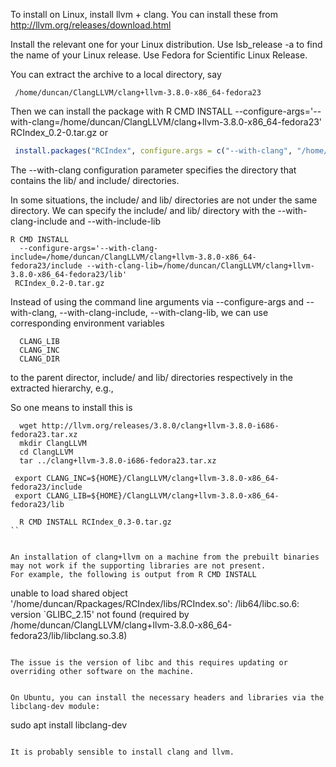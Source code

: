 To install on Linux, install llvm + clang.
You can install these from
    http://llvm.org/releases/download.html

Install the relevant one for your Linux distribution.
Use lsb_release -a to find the name of your Linux release.
Use Fedora for Scientific Linux Release.

You can extract the archive to a local directory, say
```
 /home/duncan/ClangLLVM/clang+llvm-3.8.0-x86_64-fedora23
```

Then we can install the package with 
R CMD INSTALL --configure-args='--with-clang=/home/duncan/ClangLLVM/clang+llvm-3.8.0-x86_64-fedora23' RCIndex_0.2-0.tar.gz
or 
```r
 install.packages("RCIndex", configure.args = c("--with-clang", "/home/duncan/ClangLLVM/clang+llvm-3.8.0-x86_64-fedora23"))
```

The --with-clang configuration parameter specifies the directory that contains the lib/ and include/ directories.

In some situations, the include/ and lib/ directories are not under the same directory. We can specify the include/ and lib/
directory with the --with-clang-include and --with-include-lib 
```
R CMD INSTALL 
  --configure-args='--with-clang-include=/home/duncan/ClangLLVM/clang+llvm-3.8.0-x86_64-fedora23/include --with-clang-lib=/home/duncan/ClangLLVM/clang+llvm-3.8.0-x86_64-fedora23/lib' 
 RCIndex_0.2-0.tar.gz
```


Instead of using the command line arguments via --configure-args and --with-clang, --with-clang-include, --with-clang-lib, 
we can use corresponding environment variables
```
  CLANG_LIB
  CLANG_INC
  CLANG_DIR
```
to the parent director, include/ and lib/ directories respectively in the extracted hierarchy, e.g.,

So one means to install this is
```
  wget http://llvm.org/releases/3.8.0/clang+llvm-3.8.0-i686-fedora23.tar.xz
  mkdir ClangLLVM
  cd ClangLLVM
  tar ../clang+llvm-3.8.0-i686-fedora23.tar.xz
 
 export CLANG_INC=${HOME}/ClangLLVM/clang+llvm-3.8.0-x86_64-fedora23/include
 export CLANG_LIB=${HOME}/ClangLLVM/clang+llvm-3.8.0-x86_64-fedora23/lib

  R CMD INSTALL RCIndex_0.3-0.tar.gz
``


An installation of clang+llvm on a machine from the prebuilt binaries may not work if the supporting libraries are not present.
For example, the following is output from R CMD INSTALL 
```
 unable to load shared object '/home/duncan/Rpackages/RCIndex/libs/RCIndex.so':
  /lib64/libc.so.6: version `GLIBC_2.15' not found (required by /home/duncan/ClangLLVM/clang+llvm-3.8.0-x86_64-fedora23/lib/libclang.so.3.8)
```

The issue is the version of libc and this requires updating or overriding other software on the machine.


On Ubuntu, you can install the necessary headers and libraries via the libclang-dev module:
```
sudo apt install libclang-dev
```

It is probably sensible to install clang and llvm.
